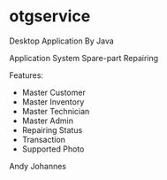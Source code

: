 # otgservice
Desktop Application By Java

Application System Spare-part Repairing

Features:
- Master Customer
- Master Inventory
- Master Technician
- Master Admin
- Repairing Status
- Transaction
- Supported Photo

Andy Johannes
